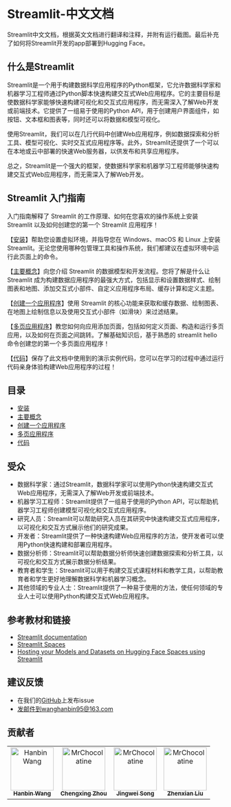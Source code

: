 # Streamlit-中文文档
Streamlit中文文档，根据英文文档进行翻译和注释，并附有运行截图。最后补充了如何将Streamlit开发的app部署到Hugging Face。
## 什么是Streamlit
Streamlit是一个用于构建数据科学应用程序的Python框架，它允许数据科学家和机器学习工程师通过Python脚本快速构建交互式Web应用程序。它的主要目标是使数据科学家能够快速构建可视化和交互式应用程序，而无需深入了解Web开发或前端技术。它提供了一组易于使用的Python API，用于创建用户界面组件，如按钮、文本框和图表等，同时还可以将数据和模型可视化。

使用Streamlit，我们可以在几行代码中创建Web应用程序，例如数据探索和分析工具、模型可视化、实时交互式应用程序等。此外，Streamlit还提供了一个可以在本地或云中部署的快速Web服务器，以供发布和共享应用程序。

总之，Streamlit是一个强大的框架，使数据科学家和机器学习工程师能够快速构建交互式Web应用程序，而无需深入了解Web开发。
## Streamlit 入门指南
入门指南解释了 Streamlit 的工作原理、如何在您喜欢的操作系统上安装 Streamlit 以及如何创建您的第一个 Streamlit 应用程序！

【[安装]()】帮助您设置虚拟环境，并指导您在 Windows、macOS 和 Linux 上安装 Streamlit。无论您使用哪种包管理工具和操作系统，我们都建议在虚拟环境中运行此页面上的命令。

【[主要概念]()】向您介绍 Streamlit 的数据模型和开发流程。您将了解是什么让 Streamlit 成为构建数据应用程序的最强大方式，包括显示和设置数据样式、绘制图表和地图、添加交互式小部件、自定义应用程序布局、缓存计算和定义主题。

【[创建一个应用程序]()】使用 Streamlit 的核心功能来获取和缓存数据、绘制图表、在地图上绘制信息以及使用交互式小部件（如滑块）来过滤结果。

【[多页应用程序]()】教您如何向应用添加页面，包括如何定义页面、构造和运行多页应用，以及如何在页面之间跳转。了解基础知识后，基于熟悉的 streamlit hello 命令创建您的第一个多页面应用程序！

【[代码]()】保存了此文档中使用到的演示实例代码，您可以在学习的过程中通过运行代码亲身体验构建Web应用程序的过程！
## 目录
- [安装]()
- [主要概念]()
- [创建一个应用程序]()
- [多页应用程序]()
- [代码]()

## 受众
- 数据科学家：通过Streamlit，数据科学家可以使用Python快速构建交互式Web应用程序，无需深入了解Web开发或前端技术。
- 机器学习工程师：Streamlit提供了一组易于使用的Python API，可以帮助机器学习工程师创建模型可视化和交互式应用程序。
- 研究人员：Streamlit可以帮助研究人员在其研究中快速构建交互式应用程序，以可视化和交互方式展示他们的研究成果。
- 开发者：Streamlit提供了一种快速构建Web应用程序的方法，使开发者可以使用Python快速构建和部署应用程序。
- 数据分析师：Streamlit可以帮助数据分析师快速创建数据探索和分析工具，以可视化和交互方式展示数据分析结果。
- 教育者和学生：Streamlit可以用于构建交互式课程材料和教学工具，以帮助教育者和学生更好地理解数据科学和机器学习概念。
- 其他领域的专业人士：Streamlit提供了一种易于使用的方法，使任何领域的专业人士可以使用Python构建交互式Web应用程序。

## 参考教材和链接
- [Streamlit documentation](https://docs.streamlit.io/)
- [Streamlit Spaces](https://huggingface.co/docs/hub/spaces-sdks-streamlit)
- [Hosting your Models and Datasets on Hugging Face Spaces using Streamlit](https://huggingface.co/blog/streamlit-spaces)

## 建议反馈
- 在我们的[GitHub]()上发布issue
- 发邮件到wanghanbin95@163.com

## 贡献者
<!-- readme: contributors -start -->
<table>
<tr>
    <td align="center">
        <a href="https://github.com/wanghanbinpanda">
            <img src="https://avatars.githubusercontent.com/u/110799172?v=4" width="100;" alt="Hanbin Wang"/>
            <br />
            <sub><b>Hanbin Wang</b></sub>
        </a>
    </td>
    <td align="center">
        <a href="https://github.com/xiningin">
            <img src="https://avatars.githubusercontent.com/u/101446464?v=4" width="100;" alt="MrChocolatine"/>
            <br />
            <sub><b>Chengxing Zhou</b></sub>
        </a>
    </td>
    <td align="center">
        <a href="https://github.com/5SSjw">
            <img src="https://avatars.githubusercontent.com/u/103640865?v=4" width="100;" alt="MrChocolatine"/>
            <br />
            <sub><b>Jingwei Song</b></sub>
        </a>
    </td>
    <td align="center">
        <a href="https://github.com/LiuZhenxian123">
            <img src="https://avatars.githubusercontent.com/u/74361989?v=4" width="100;" alt="MrChocolatine"/>
            <br />
            <sub><b>Zhenxian Liu</b></sub>
        </a>
    </td>
</tr>
</table>
<!-- readme: contributors -end -->
